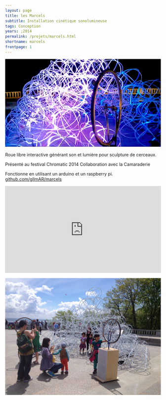 ```yaml
---
layout: page
title: les Marcels
subtitle: Installation cinétique sonolumineuse
tags: Conception
years: ;2014
permalink: /projets/marcels.html
shortname: marcels
frontpage: 1
---
```

![marcels](../../assets/img/img_marcels_01.jpg)

Roue libre interactive générant son et lumière pour sculpture de cerceaux.

Présenté au festival Chromatic 2014
Collaboration avec la Camaraderie

Fonctionne en utilisant un arduino et un raspberry pi.
[github.com/gllmAR/marcels](https://github.com/gllmAR/marcels)

<iframe src="https://player.vimeo.com/video/153628286?title=0&byline=0&portrait=0" width="100%" height="281" frameborder="0" webkitallowfullscreen mozallowfullscreen allowfullscreen></iframe>


![marcels](../../assets/img/img_marcels_02.jpg)
